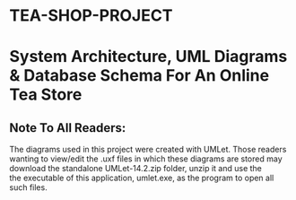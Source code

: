 # TEA-SHOP-PROJECT

System Architecture, UML Diagrams &amp; Database Schema For An Online Tea Store
===============================================================================


Note To All Readers:
-------------------

The diagrams used in this project were created with UMLet.
Those readers wanting to view/edit the .uxf files in which these diagrams are 
stored may download the standalone UMLet-14.2.zip folder, unzip it and use the  
the executable of this application, umlet.exe, as the program to open all such 
files.
